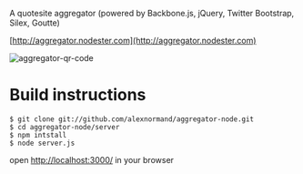 A quotesite aggregator (powered by Backbone.js, jQuery, Twitter Bootstrap, 
Silex, Goutte)

[http://aggregator.nodester.com](http://aggregator.nodester.com)

![aggregator-qr-code](https://chart.googleapis.com/chart?chs=300x300&cht=qr&chl=http://aggregator.nodester.com)


Build instructions
===================

    $ git clone git://github.com/alexnormand/aggregator-node.git
    $ cd aggregator-node/server
    $ npm intstall
    $ node server.js

 open [http://localhost:3000/](http://localhost:3000/) in your browser
